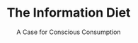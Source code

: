 ---
title: "The Information Diet"
slug: "the-information-diet"
subtitle: "A Case for Conscious Consumption"
publisher: "O’Reilly"
published: "2012"
asin: "1449304680"
authors: 
  - clay-a-johnson
started: "2012-08-30"
start_year: "2012"
finished: "2012-08-30"
---